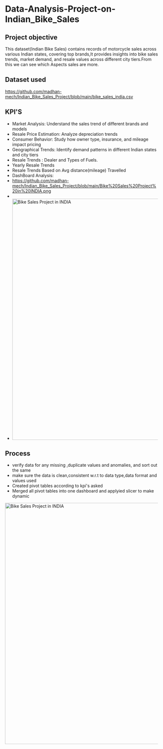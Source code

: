 # Data-Analysis-Project-on-Indian_Bike_Sales
## Project objective
This dataset(Indian Bike Sales) contains records of motorcycle sales across various Indian states, covering top brands,It provides insights into bike sales trends, market demand, and resale values across different city tiers.From this we can see which Aspects sales are more.
## Dataset used
https://github.com/madhan-mech/Indian_Bike_Sales_Project/blob/main/bike_sales_india.csv
## KPI'S
- Market Analysis: Understand the sales trend of different brands and models
- Resale Price Estimation: Analyze depreciation trends
- Consumer Behavior: Study how owner type, insurance, and mileage impact pricing
- Geographical Trends: Identify demand patterns in different Indian states and city tiers
- Resale Trends : Dealer and Types of Fuels.
- Yearly Resale Trends
- Resale Trends Based on Avg distance(mileage) Travelled
- DashBoard Analysis:
- https://github.com/madhan-mech/Indian_Bike_Sales_Project/blob/main/Bike%20Sales%20Project%20in%20INDIA.png
-
-    <img width="1657" height="793" alt="Bike Sales Project in INDIA" src="https://github.com/user-attachments/assets/de634fde-f4ee-4a5f-8424-d15b0ca35a79" />
## Process
- verify data for any missing ,duplicate values and anomalies, and sort out the same
- make sure the data is clean,consistent w.r.t to data type,data format and values used
- Created pivot tables according to kpi's asked
- Merged all pivot tables into one dashboard and applyied slicer to make dynamic
 <img width="1657" height="793" alt="Bike Sales Project in INDIA" src="https://github.com/user-attachments/assets/de634fde-f4ee-4a5f-8424-d15b0ca35a79" />
